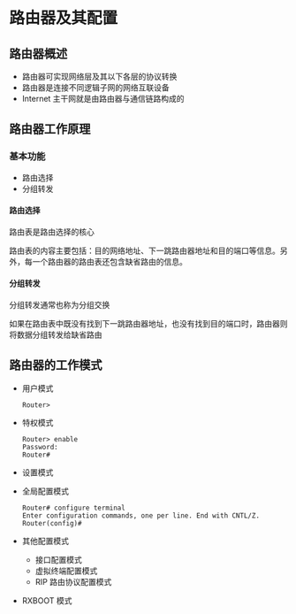 # 路由器及其配置

## 路由器概述

* 路由器可实现网络层及其以下各层的协议转换
* 路由器是连接不同逻辑子网的网络互联设备
* Internet 主干网就是由路由器与通信链路构成的

## 路由器工作原理

### 基本功能

* 路由选择
* 分组转发 

#### 路由选择

路由表是路由选择的核心

路由表的内容主要包括：目的网络地址、下一跳路由器地址和目的端口等信息。另外，每一个路由器的路由表还包含缺省路由的信息。

#### 分组转发

分组转发通常也称为分组交换

如果在路由表中既没有找到下一跳路由器地址，也没有找到目的端口时，路由器则将数据分组转发给缺省路由

## 路由器的工作模式

* 用户模式

    ```
    Router>
    ```

* 特权模式

    ```
    Router> enable
    Password:
    Router#
    ```

* 设置模式

* 全局配置模式

    ```
    Router# configure terminal
    Enter configuration commands, one per line. End with CNTL/Z.
    Router(config)#
    ```

* 其他配置模式
    - 接口配置模式
    - 虚拟终端配置模式
    - RIP 路由协议配置模式

* RXBOOT 模式
